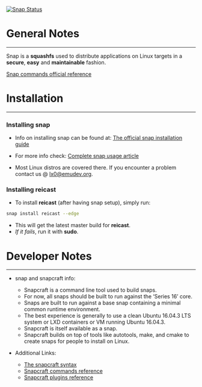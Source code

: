 [![Snap Status](https://build.snapcraft.io/badge/reicast/reicast-emulator.svg)](https://build.snapcraft.io/user/reicast/reicast-emulator)

# General Notes
---
Snap is a **squashfs** used to distribute applications on Linux targets in a
**secure**, **easy** and **maintainable** fashion.

[Snap commands official reference](https://docs.snapcraft.io/reference/snap-command)

# Installation
---
### Installing snap 
- Info on installing snap can be found at: [The official snap installation guide](https://docs.snapcraft.io/core/install)
- For more info check: [Complete snap usage article](https://itsfoss.com/use-snap-packages-ubuntu-16-04/)

- Most Linux distros are covered there. If you encounter a problem contact us @
  lx0@emudev.org.

### Installing reicast
- To install **reicast** (after having snap setup), simply run:

```bash
snap install reicast --edge 
```
- This will get the latest master build for **reicast**.
- _If it fails_, run it with **sudo**.

# Developer Notes
---
- snap and snapcraft info:
	* Snapcraft is a command line tool used to build snaps. 
	* For now, all snaps should be built to run against the ‘Series 16’ core.
	* Snaps are built to run against a base snap containing a minimal common runtime environment.
	* The best experience is generally to use a clean Ubuntu 16.04.3 LTS system or LXD containers or VM running Ubuntu 16.04.3.
	* Snapcraft is itself available as a snap.
	* Snapcraft builds on top of tools like autotools, make, and cmake to create snaps for people to install on Linux.

- Additional Links:
	* [The snapcraft syntax](https://docs.snapcraft.io/build-snaps/syntax#parts)
	* [Snapcraft commands reference](https://docs.snapcraft.io/reference/snapcraft-command)
	* [Snapcraft plugins reference](https://docs.snapcraft.io/reference/plugins/)
